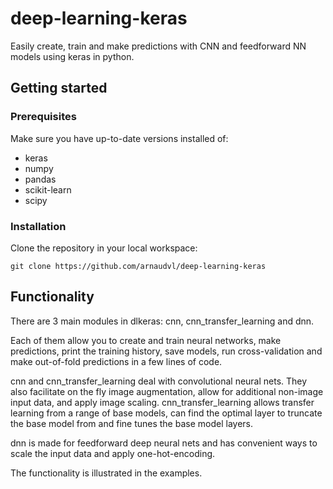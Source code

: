 # deep-learning-keras
Easily create, train and make predictions with CNN and feedforward NN models using keras in python.

## Getting started

### Prerequisites

Make sure you have up-to-date versions installed of:

  - keras
  - numpy
  - pandas
  - scikit-learn
  - scipy

### Installation

Clone the repository in your local workspace:

```
git clone https://github.com/arnaudvl/deep-learning-keras
```

## Functionality

There are 3 main modules in dlkeras: cnn, cnn_transfer_learning and dnn.

Each of them allow you to create and train neural networks, make predictions,
print the training history, save models, run cross-validation and make out-of-fold predictions in a few lines of code.

cnn and cnn_transfer_learning deal with convolutional neural nets. They also facilitate on the fly image augmentation, allow for additional non-image input data, and apply image scaling. cnn_transfer_learning allows transfer learning from a range of base models, can find the optimal layer to truncate the base model from and fine tunes the base model layers.

dnn is made for feedforward deep neural nets and has convenient ways to scale the input data and apply one-hot-encoding.

The functionality is illustrated in the examples.

